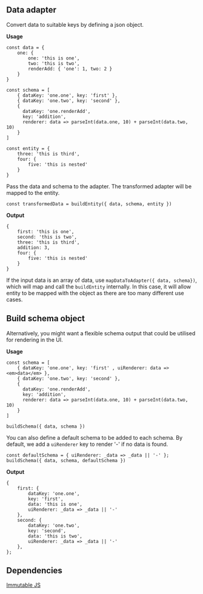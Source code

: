 ## Data adapter

Convert data to suitable keys by defining a json object.

**Usage**

```
const data = {
    one: {
        one: 'this is one',
        two: 'this is two',
        renderAdd: { 'one': 1, two: 2 }
    }
}

const schema = [
    { dataKey: 'one.one', key: 'first' },
    { dataKey: 'one.two', key: 'second' },
    { 
      dataKey: 'one.renderAdd', 
      key: 'addition', 
      renderer: data => parseInt(data.one, 10) + parseInt(data.two, 10)
    }
]

const entity = {
    three: 'this is third',
    four: {
        five: 'this is nested'
    }
}
```

Pass the data and schema to the adapter. The transformed adapter will be mapped to the entity.

```
const transformedData = buildEntity({ data, schema, entity })
```

**Output**

```
{
    first: 'this is one',
    second: 'this is two',
    three: 'this is third',
    addition: 3,
    four: {
        five: 'this is nested'
    }
}
```


If the input data is an array of data, use `mapDataToAdapter({ data, schema})`, which will map and call the `buildEntity` internally. In this case, it will allow entity to be mapped with the object as there are too many different use cases.

## Build schema object
Alternatively, you might want a flexible schema output that could be utilised for rendering in the UI. 

**Usage**

```
const schema = [
    { dataKey: 'one.one', key: 'first' , uiRenderer: data => <em>data</em> },
    { dataKey: 'one.two', key: 'second' },
    { 
      dataKey: 'one.renderAdd', 
      key: 'addition', 
      renderer: data => parseInt(data.one, 10) + parseInt(data.two, 10)
    }
]

buildSchema({ data, schema })
```
You can also define a default schema to be added to each schema. By default, we add a `uiRenderer` key to render '-' if no data is found.
```
const defaultSchema = { uiRenderer: _data => _data || '-' }; 
buildSchema({ data, schema, defaultSchema })
```

**Output**
```
{
	first: {
		dataKey: 'one.one',
		key: 'first',
		data: 'this is one',
        uiRenderer: _data => _data || '-' 
	},
	second: {
		dataKey: 'one.two',
		key: 'second',
		data: 'this is two',
        uiRenderer: _data => _data || '-' 
	},
};
```


## Dependencies 
[Immutable JS](https://github.com/immutable-js/immutable-js)